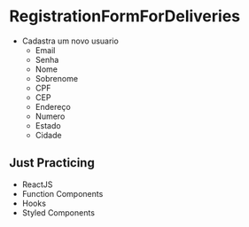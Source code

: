 # RegistrationFormForDeliveries
  - Cadastra um novo usuario
    - Email
    - Senha
    - Nome
    - Sobrenome
    - CPF
    - CEP
    - Endereço
    - Numero
    - Estado
    - Cidade

## Just Practicing 
  - ReactJS
  - Function Components
  - Hooks
  - Styled Components